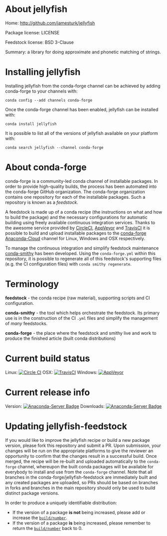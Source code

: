 About jellyfish
===============

Home: http://github.com/jamesturk/jellyfish

Package license: LICENSE

Feedstock license: BSD 3-Clause

Summary: a library for doing approximate and phonetic matching of strings.



Installing jellyfish
====================

Installing jellyfish from the conda-forge channel can be achieved by adding conda-forge to your channels with:

```
conda config --add channels conda-forge
```

Once the conda-forge channel has been enabled, jellyfish can be installed with:

```
conda install jellyfish
```

It is possible to list all of the versions of jellyfish available on your platform with:

```
conda search jellyfish --channel conda-forge
```


About conda-forge
=================

conda-forge is a community-led conda channel of installable packages.
In order to provide high-quality builds, the process has been automated into the
conda-forge GitHub organization. The conda-forge organization contains one repository
for each of the installable packages. Such a repository is known as a *feedstock*.

A feedstock is made up of a conda recipe (the instructions on what and how to build
the package) and the necessary configurations for automatic building using freely
available continuous integration services. Thanks to the awesome service provided by
[CircleCI](https://circleci.com/), [AppVeyor](http://www.appveyor.com/)
and [TravisCI](https://travis-ci.org/) it is possible to build and upload installable
packages to the [conda-forge](https://anaconda.org/conda-forge)
[Anaconda-Cloud](http://docs.anaconda.org/) channel for Linux, Windows and OSX respectively.

To manage the continuous integration and simplify feedstock maintenance
[conda-smithy](http://github.com/conda-forge/conda-smithy) has been developed.
Using the ``conda-forge.yml`` within this repository, it is possible to regenerate all of
this feedstock's supporting files (e.g. the CI configuration files) with ``conda smithy regenerate``.


Terminology
===========

**feedstock** - the conda recipe (raw material), supporting scripts and CI configuration.

**conda-smithy** - the tool which helps orchestrate the feedstock.
                   Its primary use is in the construction of the CI ``.yml`` files
                   and simplify the management of *many* feedstocks.

**conda-forge** - the place where the feedstock and smithy live and work to
                  produce the finished article (built conda distributions)

Current build status
====================

Linux: [![Circle CI](https://circleci.com/gh/conda-forge/jellyfish-feedstock.svg?style=shield)](https://circleci.com/gh/conda-forge/jellyfish-feedstock)
OSX: [![TravisCI](https://travis-ci.org/conda-forge/jellyfish-feedstock.svg?branch=master)](https://travis-ci.org/conda-forge/jellyfish-feedstock)
Windows: [![AppVeyor](https://ci.appveyor.com/api/projects/status/github/conda-forge/jellyfish-feedstock?svg=True)](https://ci.appveyor.com/project/conda-forge/jellyfish-feedstock/branch/master)

Current release info
====================
Version: [![Anaconda-Server Badge](https://anaconda.org/conda-forge/jellyfish/badges/version.svg)](https://anaconda.org/conda-forge/jellyfish)
Downloads: [![Anaconda-Server Badge](https://anaconda.org/conda-forge/jellyfish/badges/downloads.svg)](https://anaconda.org/conda-forge/jellyfish)


Updating jellyfish-feedstock
============================

If you would like to improve the jellyfish recipe or build a new
package version, please fork this repository and submit a PR. Upon submission,
your changes will be run on the appropriate platforms to give the reviewer an
opportunity to confirm that the changes result in a successful build. Once
merged, the recipe will be re-built and uploaded automatically to the
`conda-forge` channel, whereupon the built conda packages will be available for
everybody to install and use from the `conda-forge` channel.
Note that all branches in the conda-forge/jellyfish-feedstock are
immediately built and any created packages are uploaded, so PRs should be based
on branches in forks and branches in the main repository should only be used to
build distinct package versions.

In order to produce a uniquely identifiable distribution:
 * If the version of a package **is not** being increased, please add or increase
   the [``build/number``](http://conda.pydata.org/docs/building/meta-yaml.html#build-number-and-string).
 * If the version of a package **is** being increased, please remember to return
   the [``build/number``](http://conda.pydata.org/docs/building/meta-yaml.html#build-number-and-string)
   back to 0.
